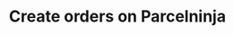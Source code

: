 ---
title: "Create orders on Parcelninja"
name: "sourcemeta_parcelninja"
key: "create_order_enabled"
description: ""
user_friendly_description: ""
default: "false"
values: []
tags: [sourcemeta,parcelninja]
type: "meta"
process: ""
headless: true
---